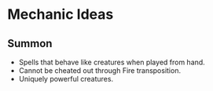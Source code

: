 # Mechanic Ideas

## Summon

- Spells that behave like creatures when played from hand.
- Cannot be cheated out through Fire transposition.
- Uniquely powerful creatures.

## 